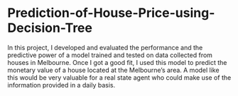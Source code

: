 # Prediction-of-House-Price-using-Decision-Tree
In this project, I developed and evaluated the performance and the predictive power of a model trained and tested on data collected from houses in Melbourne.  Once I got a good fit, I used this model to predict the monetary value of a house located at the Melbourne’s area.  A model like this would be very valuable for a real state agent who could make use of the information provided in a daily basis.
